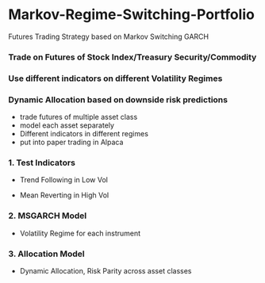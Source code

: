 # Markov-Regime-Switching-Portfolio
Futures Trading Strategy based on Markov Switching GARCH

### Trade on Futures of Stock Index/Treasury Security/Commodity

### Use different indicators on different Volatility Regimes

### Dynamic Allocation based on downside risk predictions

- trade futures of multiple asset class
- model each asset separately
- Different indicators in different regimes
- put into paper trading in Alpaca

### 1. Test Indicators

* Trend Following in Low Vol

* Mean Reverting in High Vol

### 2. MSGARCH Model

* Volatility Regime for each instrument

### 3. Allocation Model

* Dynamic Allocation, Risk Parity across asset classes


